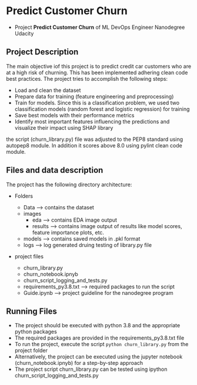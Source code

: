 # Predict Customer Churn

- Project **Predict Customer Churn** of ML DevOps Engineer Nanodegree Udacity

## Project Description
The main objective iof this project is to predict credit car customers who are at a high risk of churning. 
This has been implemented adhering clean code best practices.
The project tries to accomplish the following steps:
- Load and clean the dataset
- Prepare data for training (feature engineering and preprocessing)
- Train for models. Since this is a classification problem, we used two classification models (random forest and logistic regression) for training 
- Save best models with their performance metrics
- Identify most important features influencing the predictions and visualize their impact using SHAP library

the script (churn_library.py) file was adjusted to the PEP8 standard using autopep8 module. In addition it scores above 8.0 using pylint clean code module.


## Files and data description
The project has the following directory architecture:
- Folders
    - Data --> contains the dataset     
    - images       
        - eda       --> contains EDA image output
        - results   --> contains image output of results like model scores, feature importance plots, etc. 
    - models        --> contains saved models in .pkl format
    - logs          --> log generated druing testing of library.py file

- project files 
    - churn_library.py
    - churn_notebook.ipnyb
    - churn_script_logging_and_tests.py
    - requirements_py3.8.txt --> required packages to run the script
    - Guide.ipynb --> project guideline for the nanodegree program


## Running Files
- The project should be executed with python 3.8 and the appropriate python packages
- The required packages are provided in the requirements_py3.8.txt file
- To run the project, execute the script `python churn_library.py` from the project folder
- Alternatively, the project can be executed using the jupyter notebook (churn_notebook.ipnyb) for a step-by-step approach
- The project script churn_library.py can be tested using ipython churn_script_logging_and_tests.py




